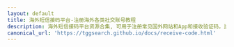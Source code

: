 ```yaml
---
layout: default
title: 海外短信接码平台-注册海外各类社交账号教程
description: 海外短信接码平台资源合集, 可用于注册常见国外网站和App和接收验证码，比如ChatGPT，Google, WhatsApp， Amazon，Facebook， Instagram，Telegram，Tinder，Twitter等。
canonical_url: 'https://tggsearch.github.io/docs/receive-code.html'
---
```

